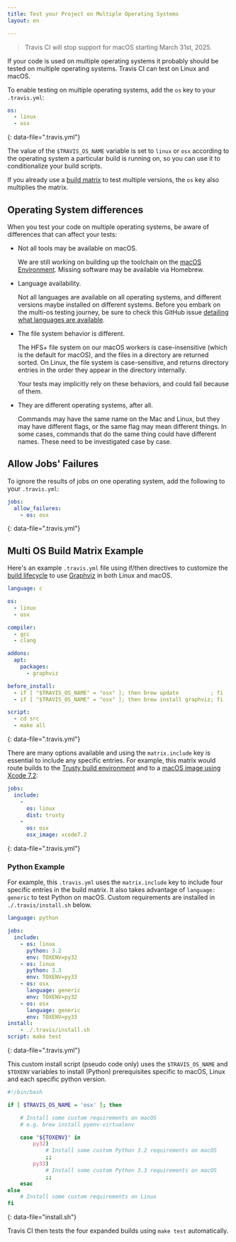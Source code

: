 ```yaml
---
title: Test your Project on Multiple Operating Systems
layout: en

---
```


<blockquote class="beta">
  <p>
    Travis CI will stop support for macOS starting March 31st, 2025.
  </p>
</blockquote>

If your code is used on multiple operating systems it probably should be tested on
multiple operating systems. Travis CI can test on Linux and macOS.

To enable testing on multiple operating systems, add the `os` key to your `.travis.yml`:

```yaml
os:
  - linux
  - osx
```
{: data-file=".travis.yml"}

The value of the `$TRAVIS_OS_NAME` variable is set to `linux` or `osx` according to the operating system a particular build is running on, so you can use it to conditionalize your build scripts.

If you already use a [build matrix](/user/customizing-the-build/#build-matrix) to test multiple versions, the `os` key also multiplies the matrix.

## Operating System differences

When you test your code on multiple operating systems, be aware of differences
that can affect your tests:

- Not all tools may be available on macOS.

  We are still working on building up the toolchain on the [macOS Environment](/user/reference/osx/).
  Missing software may be available via Homebrew.

- Language availability.

  Not all languages are available on all operating systems, and different versions maybe installed on different systems.
  Before you embark on the multi-os testing journey, be sure to check
  this GitHub issue [detailing what languages are available](https://github.com/travis-ci/travis-ci/issues/2320).

- The file system behavior is different.

  The HFS+ file system on our macOS workers is case-insensitive (which is the default for macOS),
  and the files in a directory are returned sorted.
  On Linux, the file system is case-sensitive, and returns directory entries in
  the order they appear in the directory internally.

   Your tests may implicitly rely on these behaviors, and could fail because of them.

- They are different operating systems, after all.

  Commands may have the same name on the Mac and Linux, but they may have different flags,
  or the same flag may mean different things.
  In some cases, commands that do the same thing could have different names.
  These need to be investigated case by case.

## Allow Jobs' Failures 

To ignore the results of jobs on one operating system, add the following
to your `.travis.yml`:

```yaml
jobs:
  allow_failures:
    - os: osx
```
{: data-file=".travis.yml"}

## Multi OS Build Matrix Example

Here's an example `.travis.yml` file using if/then directives to customize the [build lifecycle](/user/job-lifecycle/) to use [Graphviz](https://graphviz.gitlab.io/) in both Linux and macOS.

```yaml
language: c

os:
  - linux
  - osx

compiler:
  - gcc
  - clang

addons:
  apt:
    packages:
      - graphviz

before_install:
  - if [ "$TRAVIS_OS_NAME" = "osx" ]; then brew update          ; fi
  - if [ "$TRAVIS_OS_NAME" = "osx" ]; then brew install graphviz; fi

script:
  - cd src
  - make all
```
{: data-file=".travis.yml"}

There are many options available and using the `matrix.include` key is essential to include any specific entries. For example, this matrix would route builds to the [Trusty build environment](/user/reference/trusty/) and to a [macOS image using Xcode 7.2](/user/languages/objective-c/#supported-xcode-versions):

```yaml
jobs:
  include:
    -
      os: linux
      dist: trusty
    -
      os: osx
      osx_image: xcode7.2
```
{: data-file=".travis.yml"}

### Python Example 

For example, this `.travis.yml` uses the `matrix.include` key to include four specific entries in the build matrix. It also takes advantage of `language: generic` to test Python on macOS. Custom requirements are installed in `./.travis/install.sh` below.

```yaml
language: python

jobs:
  include:
    - os: linux
      python: 3.2
      env: TOXENV=py32
    - os: linux
      python: 3.3
      env: TOXENV=py33
    - os: osx
      language: generic
      env: TOXENV=py32
    - os: osx
      language: generic
      env: TOXENV=py33
install:
    - ./.travis/install.sh
script: make test
```
{: data-file=".travis.yml"}

This custom install script (pseudo code only) uses the `$TRAVIS_OS_NAME` and `$TOXENV` variables to install (Python) prerequisites specific to macOS, Linux and each specific python version.

```bash
#!/bin/bash

if [ $TRAVIS_OS_NAME = 'osx' ]; then

    # Install some custom requirements on macOS
    # e.g. brew install pyenv-virtualenv

    case "${TOXENV}" in
        py32)
            # Install some custom Python 3.2 requirements on macOS
            ;;
        py33)
            # Install some custom Python 3.3 requirements on macOS
            ;;
    esac
else
    # Install some custom requirements on Linux
fi
```
{: data-file="install.sh"}

Travis CI then tests the four expanded builds using `make test` automatically.

